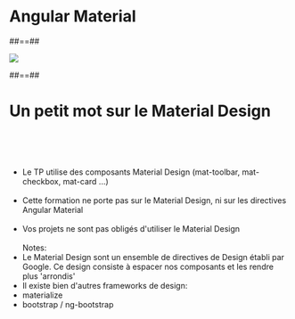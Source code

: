 <!-- .slide: class="transition-bg-grey-1 underline" -->
# Angular Material

##==##

<!-- .slide: class="full-center" -->
![](assets/images/school/basics/angular_material.png)

##==##

<!-- .slide -->
# Un petit mot sur le Material Design
<br><br><br>

- Le TP utilise des composants Material Design (mat-toolbar, mat-checkbox, mat-card ...)<br><br>
- Cette formation ne porte pas sur le Material Design, ni sur les directives Angular Material<br><br>
- Vos projets ne sont pas obligés d'utiliser le Material Design<br><br>
Notes:
- Le Material Design sont un ensemble de directives de Design établi par Google. Ce design consiste à espacer nos composants et les rendre plus 'arrondis'
- Il existe bien d'autres frameworks de design:
 - materialize
 - bootstrap / ng-bootstrap
